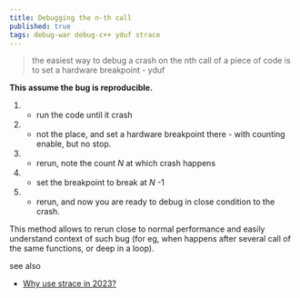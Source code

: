 ```yaml
---
title: Debugging the n-th call
published: true
tags: debug-war debug-c++ yduf strace
---
```

> the easiest way to debug a crash on the nth call of a piece of code is to set a hardware breakpoint - yduf

**This assume the bug is reproducible.**

1. - run the code until it crash
2. - not the place, and set a hardware breakpoint there - with counting enable, but no stop.
3. - rerun, note the count _N_ at which crash happens
4. - set the breakpoint to break at _N_ -1
5. - rerun, and now you are ready to debug in close condition to the crash.

This method allows to rerun close to normal performance and easily understand context of such bug  (for eg, when happens after several call of the same functions, or deep in a loop).

see also
- [	Why use strace in 2023?](https://news.ycombinator.com/item?id=38908496)